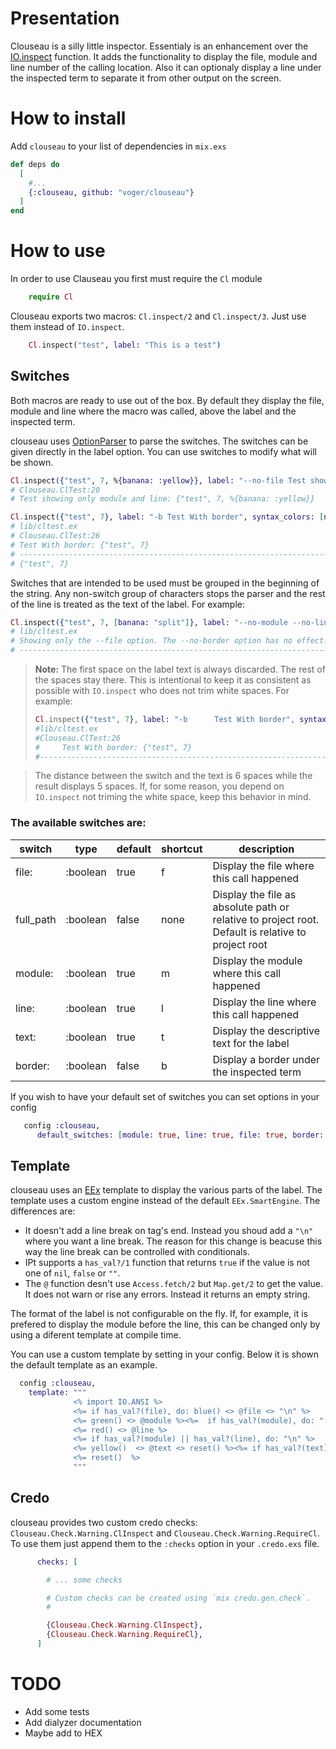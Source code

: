# Presentation
Clouseau is a silly little inspector. Essentialy is an enhancement over the [IO.inspect](https://hexdocs.pm/elixir/IO.html#inspect/2) function.
It adds the functionality to display the file, module and line number of the calling location.
Also it can optionaly display a line under the inspected term to separate it from other output
on the screen.

# How to install

Add `clouseau` to your list of dependencies in `mix.exs`

```elixir
def deps do
  [
    #...
    {:clouseau, github: "voger/clouseau"}
  ]
end
```



# How to use

In order to use Clauseau you first must require the `Cl` module

```elixir
    require Cl
```

Clouseau exports two macros: `Cl.inspect/2` and `Cl.inspect/3`. Just use them instead of `IO.inspect`.


```elixir
    Cl.inspect("test", label: "This is a test")
```

## Switches

Both macros are ready to use out of the box. By default they display the file, module and line where the
macro was called, above the label and the inspected term.

clouseau uses [OptionParser](https://hexdocs.pm/elixir/OptionParser.html) to parse the switches. The switches can
be given directly in the label option. You can use switches to modify what will be shown.


```elixir
Cl.inspect({"test", 7, %{banana: :yellow}}, label: "--no-file Test showing only module and line")
# Clouseau.ClTest:20
# Test showing only module and line: {"test", 7, %{banana: :yellow}}
```

```elixir
Cl.inspect({"test", 7}, label: "-b Test With border", syntax_colors: [number: :blue])
# lib/cltest.ex
# Clouseau.ClTest:26
# Test With border: {"test", 7}
# --------------------------------------------------------------------------------------------------------------------------------------------------------------------------------------------------
# {"test", 7}
```


Switches that are intended to be used must be grouped in the beginning of the string. Any non-switch group of characters stops the parser
and the rest of the line is treated as the text of the label. For example:

```elixir
Cl.inspect({"test", 7, [banana: "split"]}, label: "--no-module --no-line -b Showing only the --file option. The --no-border option has no effect")
# lib/cltest.ex
# Showing only the --file option. The --no-border option has no effect: {"test", 7, [banana: "split"]}
# --------------------------------------------------------------------------------------------------------------------------------------------------------------------------------------------------
```


> **Note:** The first space on the label text is always discarded. The rest of the spaces stay there. This is intentional to keep it as consistent as possible
> with `IO.inspect` who does not trim white spaces. For example:
>
> ```elixir
> Cl.inspect({"test", 7}, label: "-b      Test With border", syntax_colors: [number: :blue])
> #lib/cltest.ex
> #Clouseau.ClTest:26
> #     Test With border: {"test", 7}
> #--------------------------------------------------------------------------------------------------------------------------------------------------------------------------------------------------
> ```

> The distance between the switch and the text is 6 spaces while the result displays 5 spaces. If, for some reason, you depend on `IO.inspect` not triming the
> white space, keep this behavior in mind.

### The available switches are:

switch    |type     |default|shortcut |description
----------|---------|-------|---------|-----------
file:     |:boolean |true   |f        |Display the file where this call happened
full_path |:boolean |false  |none     |Display the file as absolute path or relative to project root. Default is relative to project root
module:   |:boolean |true   |m        |Display the module where this call happened
line:     |:boolean |true   |l        |Display the line where this call happened
text:     |:boolean |true   |t        |Display the descriptive text for the label
border:   |:boolean |false  |b        |Display a border under the inspected term

If you wish to have your default set of switches you can set options in your config

```elixir
   config :clouseau,
      default_switches: [module: true, line: true, file: true, border: true]
```



## Template

clouseau uses an [EEx](https://hexdocs.pm/eex/EEx.html) template to display the various parts of the label.
The template uses a custom engine instead of the default `EEx.SmartEngine`. The differences are:

* It doesn't add a line break on tag's end. Instead you shoud add a `"\n" `where you want a line break. The reason
  for this change is beacuse this way the line break can be controlled with conditionals.
* IPt supports a `has_val?/1` function that returns `true` if the value is not one of `nil`, `false` or `""`.
* The `@` function desn't use `Access.fetch/2` but `Map.get/2` to get the value. It does not warn or rise any errors. Instead it returns an empty string.


The format of the label is not configurable on the fly. If, for example, it is prefered to display
the module before the line, this can be changed only by using a diferent template at compile time.

You can use a custom template by setting in your config. Below it is shown the default template as an example.

```elixir
  config :clouseau,
    template: """
              <% import IO.ANSI %>
              <%= if has_val?(file), do: blue() <> @file <> "\n" %>
              <%= green() <> @module %><%=  if has_val?(module), do: ":" %>
              <%= red() <> @line %>
              <%= if has_val?(module) || has_val?(line), do: "\n" %>
              <%= yellow()  <> @text <> reset() %><%= if has_val?(text), do: ": " %>
              <%= reset()  %>
              """
```

## Credo

clouseau provides two custom credo checks: `Clouseau.Check.Warning.ClInspect` and `Clouseau.Check.Warning.RequireCl`.
To use them just append them to the `:checks` option in your `.credo.exs` file.

```elixir
      checks: [

        # ... some checks

        # Custom checks can be created using `mix credo.gen.check`.
        #

        {Clouseau.Check.Warning.ClInspect},
        {Clouseau.Check.Warning.RequireCl},
      ]
```

# TODO
* Add some tests
* Add dialyzer documentation
* Maybe add to HEX


